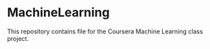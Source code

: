 MachineLearning
===============

This repository contains file for the Coursera Machine Learning class project.
